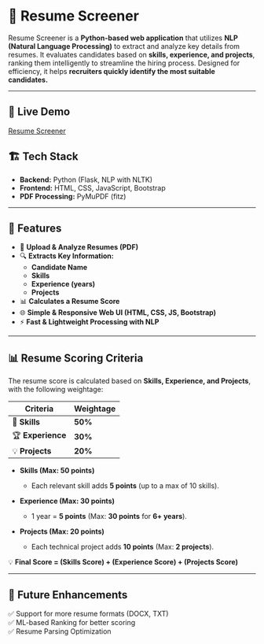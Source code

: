 # 📝 Resume Screener

Resume Screener is a **Python-based web application** that utilizes **NLP (Natural Language Processing)** to extract and analyze key details from resumes. It evaluates candidates based on **skills, experience, and projects**, ranking them intelligently to streamline the hiring process. Designed for efficiency, it helps **recruiters quickly identify the most suitable candidates.**

---

## 🔗 Live Demo  
 [Resume Screener](https://resume-screener-eta.vercel.app/)

## 🏗 Tech Stack  
- **Backend:** Python (Flask, NLP with NLTK)  
- **Frontend:** HTML, CSS, JavaScript, Bootstrap  
- **PDF Processing:** PyMuPDF (fitz)  

---

## 🚀 Features

- 📂 **Upload & Analyze Resumes (PDF)**
- 🔍 **Extracts Key Information:**
  - **Candidate Name**
  - **Skills**
  - **Experience (years)**
  - **Projects**
- 📊 **Calculates a Resume Score**
- 🌐 **Simple & Responsive Web UI (HTML, CSS, JS, Bootstrap)**
- ⚡ **Fast & Lightweight Processing with NLP**

---

## 📊 **Resume Scoring Criteria**
The resume score is calculated based on **Skills, Experience, and Projects**, with the following weightage:

| **Criteria**      | **Weightage** |
|------------------|-------------|
| 📌 **Skills**    | **50%**      |
| 🏆 **Experience** | **30%**      |
| 💡 **Projects**  | **20%**      |

- **Skills (Max: 50 points)**  
  - Each relevant skill adds **5 points** (up to a max of 10 skills).
  
- **Experience (Max: 30 points)**  
  - 1 year = **5 points** (Max: **30 points** for **6+ years**).
  
- **Projects (Max: 20 points)**  
  - Each technical project adds **10 points** (Max: **2 projects**).

💡 **Final Score = (Skills Score) + (Experience Score) + (Projects Score)**
  
---

## 📌 Future Enhancements  
✅ Support for more resume formats (DOCX, TXT)  
✅ ML-based Ranking for better scoring  
✅ Resume Parsing Optimization  